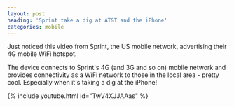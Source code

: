 ```yaml
---
layout: post
heading: 'Sprint take a dig at AT&T and the iPhone'
categories: mobile
---
```


Just noticed this video from Sprint, the US mobile network, advertising their 4G mobile WiFi hotspot.

The device connects to Sprint's 4G (and 3G and so on) mobile network and provides connectivity as a WiFi network to those in the local area - pretty cool. Especially when it's taking a dig at the iPhone!

<!-- Replace missing image from http://media.chris-alexander.co.uk/wp-content/uploads/2010/03/sprint.png -->

{% include youtube.html id="TwV4XJJAAas" %}
